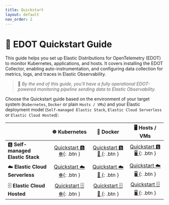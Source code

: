 ```yaml
---
title: Quickstart
layout: default
nav_order: 2
---
```


# 🚀 EDOT Quickstart Guide

This guide helps you set up Elastic Distributions for OpenTelemetry (EDOT) to monitor Kubernetes, applications, and hosts. It covers installing the EDOT Collector, enabling auto-instrumentation, and configuring data collection for metrics, logs, and traces in Elastic Observability. 

> 🏁 *By the end of this guide, you’ll have a fully operational EDOT-powered monitoring pipeline sending data to Elastic Observability.*

Choose the Quickstart guide based on the environment of your target system (`Kubernetes`, `Docker` or plain `Hosts / VMs`) and your Elastic deployment model (`Self-managed Elastic Stack`, `Elastic Cloud Serverless` or `Elastic Cloud Hosted`):

|                                    | ☸️ **Kubernetes**            | 🐳 **Docker**                 | 🖥 **Hosts / VMs**           |
|------------------------------------|:---------------------------:|:-----------------------------:|:---------------------------:|
| 🆂 **Self-managed Elastic Stack**  | [Quickstart 🆂 ☸️]{: .btn }   | [Quickstart 🆂 🐳 ]{: .btn }  | [Quickstart 🆂 🖥 ]{: .btn } |
| ☁️ **Elastic Cloud Serverless**     | [Quickstart ☁️ ☸️]{: .btn }   | [Quickstart ☁️ 🐳 ]{: .btn }   | [Quickstart ☁️ 🖥 ]{: .btn }  |
| 🗄️ **Elastic Cloud Hosted**        | [Quickstart 🗄️ ☸️]{: .btn }   | [Quickstart 🗄️ 🐳 ]{: .btn }  | [Quickstart 🗄️ 🖥 ]{: .btn } |

[Quickstart 🆂 ☸️]: ./self-managed/k8s
[Quickstart ☁️ ☸️]: ./serverless/k8s
[Quickstart 🗄️ ☸️]: ./ech/k8s
[Quickstart 🆂 🐳 ]: ./self-managed/docker
[Quickstart ☁️ 🐳 ]: ./serverless/docker
[Quickstart 🗄️ 🐳 ]: ./ech/docker
[Quickstart 🆂 🖥 ]: ./self-managed/hosts_vms
[Quickstart ☁️ 🖥 ]: ./serverless/hosts_vms
[Quickstart 🗄️ 🖥 ]: ./ech/hosts_vms